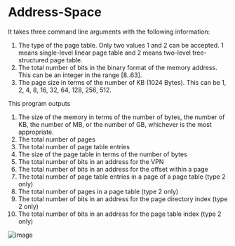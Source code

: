 # Address-Space

It takes three command line arguments with the following information:

  1) The type of the page table. Only two values 1 and 2 can be accepted. 1 means single-level linear page table and 2 means two-level tree-structured page table.
  2) The total number of bits in the binary format of the memory address. This can be an integer in the range [8..63].
  3) The page size in terms of the number of KB (1024 Bytes). This can be 1, 2, 4, 8, 16, 32, 64, 128, 256, 512.

This program outputs
  1) The size of the memory in terms of the number of bytes, the number of KB, the number of MB, or the number of GB, whichever is the most appropriate.
  2) The total number of pages
  3) The total number of page table entries
  4) The size of the page table in terms of the number of bytes
  5) The total number of bits in an address for the VPN
  6) The total number of bits in an address for the offset within a page
  7) The total number of page table entries in a page of a page table (type 2 only)
  8) The total number of pages in a page table (type 2 only)
  9) The total number of bits in an address for the page directory index (type 2 only)
 10) The total number of bits in an address for the page table index (type 2 only)

![image](https://user-images.githubusercontent.com/68304244/229975741-60aa836b-b931-4eee-989e-f52102c79c46.png)
